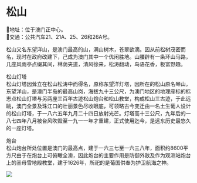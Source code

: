 # 松山  
📍地址：位于澳门正中心。  
🚌交通：公共汽车21、21A、25、26和26A号。  

松山又名东望洋山，是澳门最高的山，满山树木，苍翠欲滴。因从前松树茂密而名，现时在政府改建下，己成为澳门其中一个优闲胜地。山腰辟有一条环山马路，几座风雨亭点缀其间，林荫夹道，清风徐来，松涛翻动，鸟语花香，极富野趣。  

松山灯塔  
松山灯塔因耸立在松山松涛中而得名，原称东望洋灯塔，因所在的松山原名琴山，东望洋山，是澳门半岛的最高山岗，海拔九十三公尺，为澳门地区的地理座标的标志点松山灯塔与另两座三百年古迹松山炮台和松山教堂，构成松山三古迹，于此远眺，澳门全景及珠江口的壮丽景色尽收眼底，可领略古今变迁由一名土生葡人设计的松山灯塔，于一八六五年九月二十四日放射光芒。灯塔高十三公尺，九年后的一八七四年八月被台风吹毁至一九一一年才重建，正式使用迄今，是远东历史最悠久的一座灯塔。  

炮台  
松山炮台所处位置是澳门的最高点，建于一六三七至一六三八年，面积约8600平方尺由于在炮台上可俯瞰全澳，因此炮台的主要作用是防御外敌及作为观测站炮台上的圣母雪地殿教堂，建于1626年，所祀的是葡国供奉为护卫航海之神。  

![](https://raw.gitmirror.com/szqq0512/Pic/main/img/202201212102855.png)  
<!-- Last processed: 2025-07-22 03:44:27 -->
